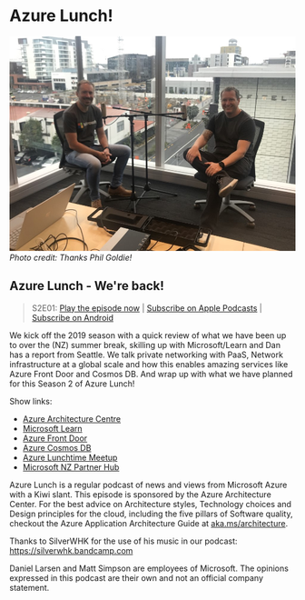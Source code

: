# Azure Lunch!

![Matt Simpson and Daniel Larsen recording a podcast](./s2e01_960.jpg) _Photo credit: Thanks Phil Goldie!_

## Azure Lunch - We're back!

> S2E01: [Play the episode now](https://azurelunchnz.azureedge.net/podcasts/azure-lunch-s2e01.mp3) |
> [Subscribe on Apple Podcasts](https://itunes.apple.com/nz/podcast/azure-lunch/id1436427476?mt=2)
| [Subscribe on Android](https://subscribeonandroid.com/azurelunchnz.azureedge.net/podcast/feed.rss)

<p>We kick off the 2019 season with a quick review of what we have been up to over the
(NZ) summer break, skilling up with Microsoft/Learn and Dan has a report from Seattle. We talk private
networking with PaaS, Network infrastructure at a global scale and how this enables amazing services
like Azure Front Door and Cosmos DB. And wrap up with what we have planned for this Season 2 of Azure
Lunch!</p>

<p>Show links:</p>
<ul>
<li><a href="https://aka.ms/architecture">Azure Architecture Centre</a></li>
<li><a href="https://docs.microsoft.com/en-us/learn/">Microsoft Learn</a></li>
<li><a href="https://azure.microsoft.com/en-us/blog/announcing-public-preview-of-azure-front-door-service/">Azure Front Door</a></li>
<li><a href="https://docs.microsoft.com/en-us/azure/cosmos-db/introduction">Azure Cosmos DB</a></li>
<li><a href="https://www.meetup.com/Auckland-Azure-Lunchtime-Meetup/">Azure Lunchtime Meetup</a></li>
<li><a href="https://aka.ms/nzpartnerhub">Microsoft NZ Partner Hub</a></li>
</ul>

<p>Azure Lunch is a regular podcast of news and views from Microsoft Azure with a Kiwi slant. This episode
is sponsored by the Azure Architecture Center. For the best advice on Architecture styles, Technology
choices and Design principles for the cloud, including the five pillars of Software quality, checkout
the Azure Application Architecture Guide at <a href="aka.ms/architecture">aka.ms/architecture</a>.</p>

<p>Thanks to SilverWHK for the use of his music in our podcast: <a href="https://silverwhk.bandcamp.com/">https://silverwhk.bandcamp.com</a></p>

<p>Daniel Larsen and Matt Simpson are employees of Microsoft. The opinions expressed in this podcast are
their own and not an official company statement.</p>
